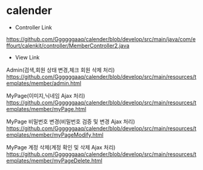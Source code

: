 # calender

- Controller Link

https://github.com/Ggggggaaq/calender/blob/develop/src/main/java/com/effourt/calenkit/controller/MemberController2.java

- View Link

Admin(검색,회원 상태 변경,체크 회원 삭제 처리)
https://github.com/Ggggggaaq/calender/blob/develop/src/main/resources/templates/member/admin.html

MyPage(이미지,닉네임 Ajax 처리)
https://github.com/Ggggggaaq/calender/blob/develop/src/main/resources/templates/member/myPage.html

MyPage 비밀번호 변경(비밀번호 검증 및 변경 Ajax 처리)
https://github.com/Ggggggaaq/calender/blob/develop/src/main/resources/templates/member/myPageModify.html

MyPage 계정 삭제(계정 확인 및 삭제 Ajax 처리)
https://github.com/Ggggggaaq/calender/blob/develop/src/main/resources/templates/member/myPageDelete.html

